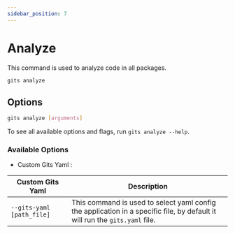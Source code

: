 ```yaml
---
sidebar_position: 7
---
```


# Analyze

This command is used to analyze code in all packages.

```bash
gits analyze
```

## Options

```bash
gits analyze [arguments]
```

To see all available options and flags, run `gits analyze --help`.

### Available Options

- Custom Gits Yaml :

| Custom Gits Yaml | Description |
|----------|-------------|
| `--gits-yaml [path_file]` | This command is used to select yaml config the application in a specific file, by default it will run the `gits.yaml` file. |
